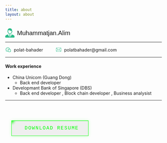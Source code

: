 ```yaml
---
title: about
layout: about
---
```




###

<div>
  <div style="display: flex; align-items: center; gap: 8px;">
    <svg t="1750572385200" class="icon" viewBox="0 0 1025 1024" version="1.1" xmlns="http://www.w3.org/2000/svg" p-id="19286" width="30" height="30"><path d="M340.25803 555.24C397.52403 633.888 485.27203 640 510.80203 640h2.396c25.53 0 113.276-6.112 170.542-84.758 22.548-30.966 45.498-87.012 55.474-112.858 33.934-40.524 46.802-79.014 38.252-114.54-4.308-17.896-13.962-33.558-27.256-45.02 5.278-43.008 4.998-91.7-10.594-134.504-22.128-60.748-62.122-103.65-118.864-127.51C576.09403 2.028 533.75803 0 517.62803 0h-2.398c-1.268 0-2.35 0.012-3.228 0.03-0.88-0.018-1.964-0.03-3.232-0.03h-2.396c-16.128 0-58.464 2.028-103.126 20.81-56.744 23.862-96.734 66.762-118.864 127.512-15.592 42.806-15.87 91.494-10.594 134.502-13.292 11.462-22.948 27.124-27.256 45.022-8.55 35.526 4.318 74.014 38.254 114.538 9.976 25.846 32.92 81.892 55.47 112.856z m-19.19-227.216c18.556-6.95 31.012 20.712 35.546 33.066-5.164-15.928-19.194-63.18-21.556-112.96 16.708-23.356 50.05-62.498 89.612-68.878 0 0 85.52 102.268 261.342 100.272-5.048 37.208-14.568 69.056-18.626 81.568 4.538-12.354 16.99-40.016 35.546-33.066 11.208 4.198 30.144 26.572-19.504 80.944 0 0-28.334 76.892-51.424 108.6C597.97203 564.304 545.11803 576 513.20003 576c-0.302-0.018-0.718-0.042-1.2-0.078-0.48 0.036-0.896 0.06-1.198 0.078-31.92 0-84.778-11.696-118.806-58.432-23.09-31.708-51.424-108.6-51.424-108.6-49.648-54.372-30.71-76.746-19.504-80.944zM577.05003 704.42L547.36203 672h-70.728l-29.688 32.42s16.966 36.18 44.534 50.244l-44.534 112.562S479.50403 913.648 512.00003 925.61c32.496-11.962 65.052-58.384 65.052-58.384L532.52003 754.664c27.562-14.064 44.53-50.244 44.53-50.244z m398.054 85.594C921.15803 720.95 680.95803 672 680.95803 672 712.77003 854.644 512.00003 965.71 512.00003 965.71S311.23003 854.644 343.04003 672c0 0-240.202 48.95-294.146 118.014C-8.26997 863.204-1.54197 935.372 2.69803 965.52c4.242 30.146 11.652 48.432 60.424 58.48h897.752c48.774-10.048 56.184-28.334 60.426-58.48 4.242-30.148 10.97-102.316-46.196-175.506z" p-id="19287" fill="#2cbc8a"></path></svg>
    <span style="font-family: Arial; font-size: 20px;">Muhammatjan.Alim</span>
  </div>
  <hr>
</div>



  <div style="display: flex; align-items: center; gap: 40px;">
  <div style="display: flex; align-items: center; gap: 8px;">
  <svg t="1750432457943" class="icon" viewBox="0 0 1024 1024" version="1.1" xmlns="http://www.w3.org/2000/svg" p-id="4058" width="20" height="20"><path d="M767.818667 409.173333C867.338667 444.266667 938.666667 539.136 938.666667 650.666667c0 42.709333-10.496 83.978667-30.261334 120.842666-1.792 3.338667-4.992 8.928-9.696 16.96l14.613334 53.557334c6.506667 23.893333-15.402667 45.813333-39.296 39.296l-53.642667-14.634667-6.229333 3.669333A254.933333 254.933333 0 0 1 682.666667 906.666667c-77.994667 0-147.84-34.88-194.805334-89.888a352.608 352.608 0 0 1-56.64 4.554666c-63.338667 0-124.266667-16.853333-177.472-48.298666-1.834667-1.088-6.410667-3.733333-13.632-7.893334l-80.544 21.653334c-23.914667 6.432-45.76-15.573333-39.146666-39.434667l21.792-78.752a961.205333 961.205333 0 0 1-15.904-27.317333A336.384 336.384 0 0 1 85.333333 480c0-188.618667 154.965333-341.333333 345.888-341.333333 159.914667 0 297.984 108.010667 335.818667 259.296 0.949333 3.765333 1.173333 7.552 0.778667 11.2z m-68.106667-13.952C662.88 282.037333 555.178667 202.666667 431.221333 202.666667 275.434667 202.666667 149.333333 326.933333 149.333333 480c0 46.272 11.498667 90.837333 33.194667 130.698667 2.88 5.290667 10.176 17.706667 21.621333 36.746666a32 32 0 0 1 3.413334 25.013334l-10.517334 37.994666 39.232-10.549333a32 32 0 0 1 24.234667 3.146667c14.272 8.192 22.773333 13.098667 25.802667 14.890666A283.882667 283.882667 0 0 0 431.221333 757.333333c6.154667 0 12.288-0.192 18.389334-0.576A255.061333 255.061333 0 0 1 426.666667 650.666667c0-141.386667 114.613333-256 256-256 5.728 0 11.413333 0.192 17.045333 0.554666z m133.706667 397.056a32 32 0 0 1 3.338666-24.725333 996.672 996.672 0 0 0 15.242667-26.293333A190.997333 190.997333 0 0 0 874.666667 650.666667c0-106.037333-85.962667-192-192-192s-192 85.962667-192 192 85.962667 192 192 192a190.933333 190.933333 0 0 0 98.570666-27.2c2.208-1.322667 8.288-4.874667 18.517334-10.837334a32 32 0 0 1 24.522666-3.210666l12.565334 3.424-3.424-12.565334zM330.666667 426.666667a42.666667 42.666667 0 1 1 0-85.333334 42.666667 42.666667 0 0 1 0 85.333334z m192 0a42.666667 42.666667 0 1 1 0-85.333334 42.666667 42.666667 0 0 1 0 85.333334z m85.333333 202.666666a32 32 0 1 1 0-64 32 32 0 0 1 0 64z m149.333333 0a32 32 0 1 1 0-64 32 32 0 0 1 0 64z" fill="#2cbc8a" p-id="4059"></path></svg>
  <span>polat-bahader</span>
</div>
<div style="display: flex; align-items: center; gap: 8px;">
 <svg t="1750432385764" class="icon" viewBox="0 0 1024 1024" version="1.1" xmlns="http://www.w3.org/2000/svg" p-id="2880" width="20" height="20"><path d="M838.954667 234.666667H170.666667c-3.626667 0-7.168 0.448-10.56 1.322666l323.690666 323.669334a21.333333 21.333333 0 0 0 30.165334 0L838.954667 234.666667z m46.144 14.186666l-260.693334 260.693334 262.933334 262.912c5.44-7.168 8.661333-16.106667 8.661333-25.792V277.333333c0-10.944-4.117333-20.906667-10.88-28.48zM843.861333 789.333333l-249.6-249.621333-50.133333 50.133333a64 64 0 0 1-90.517333 0l-50.112-50.133333L156.373333 786.88c4.48 1.578667 9.28 2.453333 14.314667 2.453333h673.194667zM128.661333 754.218667L373.333333 509.525333 129.578667 265.813333A42.709333 42.709333 0 0 0 128 277.333333v469.333334c0 2.56 0.213333 5.098667 0.661333 7.552zM170.666667 192h682.666666a85.333333 85.333333 0 0 1 85.333334 85.333333v469.333334a85.333333 85.333333 0 0 1-85.333334 85.333333H170.666667a85.333333 85.333333 0 0 1-85.333334-85.333333V277.333333a85.333333 85.333333 0 0 1 85.333334-85.333333z" fill="#2cbc8a" p-id="2881"></path></svg>
  <span>polatbahader@gmail.com</span>
</div>
</div>


---



#### Work experience

* China Unicom (Guang Dong)	
  + Back end developer
* Developmant Bank of Singapore (DBS) 	
  * Back end developer , Block chain developer , Business analysist



---

​	

<button class="hacker-button" onclick="alert('Access Granted! System Online.');">
  <span class="glow"></span>
  <span class="content"> Download resume</span>
  <span class="scanline"></span>
</button>

<style>
.hacker-button {
  position: relative;
  color: #0f0;
  font-family: 'Courier New', monospace;
  font-size: 16px;
  border: 1px solid #0f0;
  padding: 15px 30px;
  margin: 20px;
  cursor: pointer;
  overflow: hidden;
  transition: all 0.3s;
  box-shadow: 0 0 10px rgba(0, 255, 0, 0.2);
  text-transform: uppercase;
  letter-spacing: 2px;
}
  .hacker-button:hover {
  background: #2cbc8a;
  color: #000;
  box-shadow: 0 0 20px rgba(0, 255, 0, 0.6);
  text-shadow: 0 0 5px rgba(0, 0, 0, 0.5);
}
  .hacker-button:active {
  transform: scale(0.95);
}
.glow {
  position: absolute;
  width: 20px;
  height: 20px;
  background: #0f0;
  top: -10px;
  left: -10px;
  border-radius: 50%;
  filter: blur(5px);
  animation: pulse 2s infinite;
}
.scanline {
  position: absolute;
  top: 0;
  left: 0;
  width: 100%;
  height: 1px;
  background: rgba(0, 255, 0, 0.5);
  animation: scan 3s linear infinite;
  opacity: 0.7;
}
  .content {
  position: relative;
  z-index: 1;
}
  @keyframes pulse {
  0% { transform: scale(0.8); opacity: 0.7; }
  50% { transform: scale(1.2); opacity: 1; }
  100% { transform: scale(0.8); opacity: 0.7; }
}
  @keyframes scan {
  0% { top: 0; }
  100% { top: 100%; }
}
</style>


